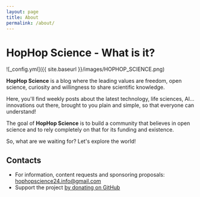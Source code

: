 ```yaml
---
layout: page
title: About
permalink: /about/
---
```


# HopHop Science - What is it?

![_config.yml]({{ site.baseurl }}/images/HOPHOP_SCIENCE.png)

**HopHop Science** is a blog where the leading values are freedom, open science, curiosity and willingness to share scientific knowledge.

Here, you'll find weekly posts about the latest technology, life sciences, AI... innovations out there, brought to you plain and simple, so that everyone can understand!

The goal of **HopHop Science** is to build a community that believes in open science and to rely completely on that for its funding and existence.

So, what are we waiting for? Let's explore the world!

## Contacts

- For information, content requests and sponsoring proposals: [hophopscience24.info@gmail.com](mailto:hophopscience24.info@gmail.com)
- Support the project [by donating on GitHub](https://github.com/sponsors/AstraBert)